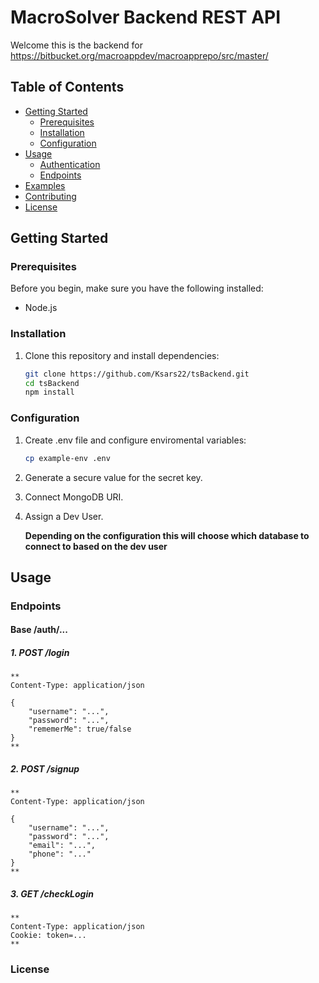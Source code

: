 # MacroSolver Backend REST API

Welcome this is the backend for https://bitbucket.org/macroappdev/macroapprepo/src/master/

## Table of Contents

-   [Getting Started](#getting-started)
    -   [Prerequisites](#prerequisites)
    -   [Installation](#installation)
    -   [Configuration](#configuration)
-   [Usage](#usage)
    -   [Authentication](#authentication)
    -   [Endpoints](#endpoints)
-   [Examples](#examples)
-   [Contributing](#contributing)
-   [License](#license)

## Getting Started

### Prerequisites

Before you begin, make sure you have the following installed:

-   Node.js

### Installation

1. Clone this repository and install dependencies:

    ```bash
    git clone https://github.com/Ksars22/tsBackend.git
    cd tsBackend
    npm install
    ```

### Configuration

1. Create .env file and configure enviromental variables:

    ```bash
    cp example-env .env
    ```

2. Generate a secure value for the secret key.

3. Connect MongoDB URI.

4. Assign a Dev User.

    **Depending on the configuration this will choose which database to connect to based on the dev user**

## Usage

### Endpoints

#### Base /auth/...

##### 1. POST /login

    **
    Content-Type: application/json

    {
        "username": "...",
        "password": "...",
        "rememerMe": true/false
    }
    **

##### 2. POST /signup

    **
    Content-Type: application/json

    {
        "username": "...",
        "password": "...",
        "email": "...",
        "phone": "..."
    }
    **

##### 3. GET /checkLogin

    **
    Content-Type: application/json
    Cookie: token=...
    **

### License
